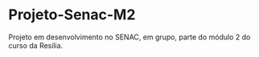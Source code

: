 # Projeto-Senac-M2
Projeto em desenvolvimento no SENAC, em grupo, parte do módulo 2 do curso da Resília.


